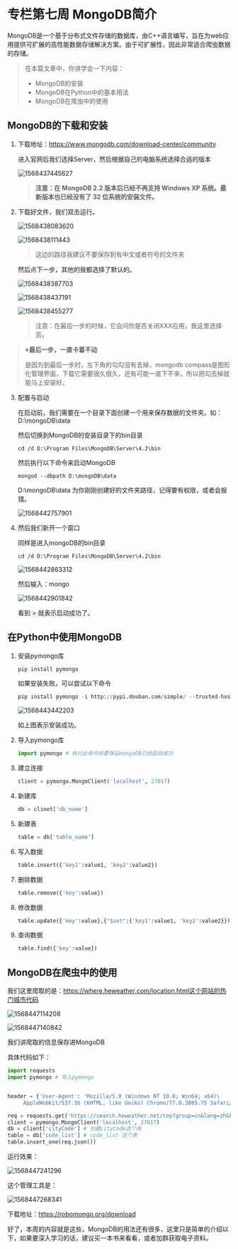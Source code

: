 # 专栏第七周 MongoDB简介

MongoDB是一个基于分布式文件存储的数据库，由C++语言编写，旨在为web应用提供可扩展的高性能数据存储解决方案。由于可扩展性，因此非常适合爬虫数据的存储。

> 在本篇文章中，你讲学会一下内容：
>
> - MongoDB的安装
> - MongoDB在Python中的基本用法
> - MongoDB在爬虫中的使用

## MongoDB的下载和安装

1. 下载地址：https://www.mongodb.com/download-center/community

   进入官网后我们选择Server，然后根据自己的电脑系统选择合适的版本

   ![1568437445627](https://github.com/ai-union/PythonSpyder/blob/master/img/1568437445627.png?raw=true)

   > **注意：在 MongoDB 2.2 版本后已经不再支持 Windows XP 系统。最新版本也已经没有了 32 位系统的安装文件。**

2. 下载好文件，我们双击运行。

   ![1568438083620](https://github.com/ai-union/PythonSpyder/blob/master/img/1568438083620.png?raw=true)

   ![1568438111443](https://github.com/ai-union/PythonSpyder/blob/master/img/1568438111443.png?raw=true)

   > 这边的路径我建议不要保存到有中文或者符号的文件夹

   然后点下一步，其他的我都选择了默认的。

   ![1568438387703](https://github.com/ai-union/PythonSpyder/blob/master/img/1568438387703.png?raw=true)

   ![1568438437191](https://github.com/ai-union/PythonSpyder/blob/master/img/1568438437191.png?raw=true)

   ![1568438455277](https://github.com/ai-union/PythonSpyder/blob/master/img/1568438455277.png?raw=true)

   > 注意：在最后一步的时候，它会问你是否关闭XXX应用，我这里选择否。
>
   > ※**最后一步，一直卡着不动**
>
   > 是因为到最后一步时，左下角的勾勾没有去掉，mongodb compass是图形化管理界面，下载它需要很久很久，还有可能一直下不来，所以把勾去掉就能马上安装好。

3. 配置与启动

   在启动前，我们需要在一个目录下面创建一个用来保存数据的文件夹。如：D:\mongoDB\data

   然后切换到MongoDB的安装目录下的bin目录

   ```shell
   cd /d D:\Program Files\MongoDB\Server\4.2\bin
   ```

   然后执行以下命令来启动MongoDB

   ```shell
   mongod --dbpath D:\mongoDB\data
   ```

   D:\mongoDB\data 为你刚刚创建好的文件夹路径，记得要有权限，或者会报错。

   ![1568442757901](https://github.com/ai-union/PythonSpyder/blob/master/img/1568442757901.png?raw=true)

4. 然后我们新开一个窗口

   同样是进入mongoDB的bin目录

   ```shell
   cd /d D:\Program Files\MongoDB\Server\4.2\bin
   ```

   ![1568442863312](https://github.com/ai-union/PythonSpyder/blob/master/img/1568442863312.png?raw=true)

   然后输入：mongo

   ![1568442901842](https://github.com/ai-union/PythonSpyder/blob/master/img/1568442901842.png?raw=true)

   看到 > 就表示启动成功了。

## 在Python中使用MongoDB

1. 安装pymongo库

   ```python
   pip install pymongo
   ```

   如果安装失败，可以尝试以下命令

   ```python
   pip install pymongo -i http://pypi.douban.com/simple/ --trusted-host pypi.douban.com
   ```

   ![1568443442203](https://github.com/ai-union/PythonSpyder/blob/master/img/1568443442203.png?raw=true)

   如上图表示安装成功。

2. 导入pymongo库

   ```python
   import pymongo # 执行此命令前要保证mongoDB已经启动成功
   ```

3. 建立连接

   ```python
   client = pymongo.MongoClient('localhost', 27017)
   ```

4. 新建库

   ```python
   db = clinet['db_name']
   ```

5. 新建表

   ```python
   table = db['table_name']
   ```

6. 写入数据

   ```python
   table.insert({'key1':value1, 'key2':value2})
   ```

7. 删除数据

   ```python
   table.remove({'key':value})
   ```

8. 修改数据

   ```python
   table.update({'key':value},{"$set":{'key1':value1, 'key2':value2}})
   ```

9. 查询数据

   ```python
   table.find({'key':value})
   ```

##  MongoDB在爬虫中的使用

我们这里爬取的是：https://where.heweather.com/location.html这个网站的热门城市代码

![1568447114208](https://github.com/ai-union/PythonSpyder/blob/master/img/1568447114208.png?raw=true)

![1568447140842](https://github.com/ai-union/PythonSpyder/blob/master/img/1568447140842.png?raw=true)

我们讲爬取的信息保存进MongoDB

具体代码如下：

```python
import requests
import pymongo # 导入pymongo


header = {'User-Agent': 'Mozilla/5.0 (Windows NT 10.0; Win64; x64)\
     AppleWebKit/537.36 (KHTML, like Gecko) Chrome/77.0.3865.75 Safari/537.36'}

req = requests.get('https://search.heweather.net/top?group=cn&lang=zh&key=b44262251121469585bc2d212d33a3b3', headers=header)
client = pymongo.MongoClient('localhost', 27017)
db = client['cityCode'] # 创建cityCode这个库
table = db['code_list'] # code_list 这个表
table.insert_one(req.json())
```

运行效果：

![1568447241296](https://github.com/ai-union/PythonSpyder/blob/master/img/1568447241296.png?raw=true)

这个管理工具是：

![1568447268341](https://github.com/ai-union/PythonSpyder/blob/master/img/1568447268341.png?raw=true)

下载地址：https://robomongo.org/download

好了，本周的内容就是这些，MongoDB的用法还有很多，这里只是简单的介绍以下，如果要深入学习的话，建议买一本书来看看，或者加群获取电子资料。











